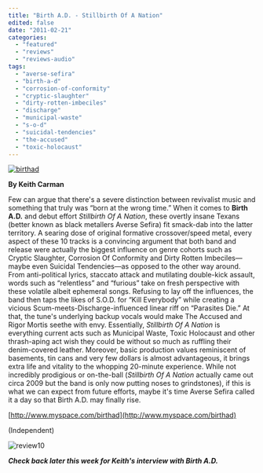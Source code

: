 ```yaml
---
title: "Birth A.D. - Stillbirth Of A Nation"
edited: false
date: "2011-02-21"
categories:
  - "featured"
  - "reviews"
  - "reviews-audio"
tags:
  - "averse-sefira"
  - "birth-a-d"
  - "corrosion-of-conformity"
  - "cryptic-slaughter"
  - "dirty-rotten-imbeciles"
  - "discharge"
  - "municipal-waste"
  - "s-o-d"
  - "suicidal-tendencies"
  - "the-accused"
  - "toxic-holocaust"
---
```


[![](http://www.hellbound.ca/wp-content/uploads/2011/02/birthad.jpg "birthad")](http://www.hellbound.ca/wp-content/uploads/2011/02/birthad.jpg)

**By Keith Carman**

Few can argue that there's a severe distinction between revivalist music and something that truly was “born at the wrong time.” When it comes to **Birth A.D.** and debut effort _Stillbirth Of A Nation_, these overtly insane Texans (better known as black metallers Averse Sefira) fit smack-dab into the latter territory. A searing dose of original formative crossover/speed metal, every aspect of these 10 tracks is a convincing argument that both band and release were actually the biggest influence on genre cohorts such as Cryptic Slaughter, Corrosion Of Conformity and Dirty Rotten Imbeciles—maybe even Suicidal Tendencies—as opposed to the other way around. From anti-political lyrics, staccato attack and mutilating double-kick assault, words such as “relentless” and “furious” take on fresh perspective with these volatile albeit ephemeral songs. Refusing to lay off the influences, the band then taps the likes of S.O.D. for “Kill Everybody” while creating a vicious Scum-meets-Discharge-influenced linear riff on “Parasites Die.” At that, the tune's underlying backup vocals would make The Accused and Rigor Mortis seethe with envy. Essentially, _Stillbirth Of A Nation_ is everything current acts such as Municipal Waste, Toxic Holocaust and other thrash-aping act wish they could be without so much as ruffling their denim-covered leather. Moreover, basic production values reminiscent of basements, tin cans and very few dollars is almost advantageous, it brings extra life and vitality to the whopping 20-minute experience. While not incredibly prodigious or on-the-ball (_Stillbirth Of A Nation_ actually came out circa 2009 but the band is only now putting noses to grindstones), if this is what we can expect from future efforts, maybe it's time Averse Sefira called it a day so that Birth A.D. may finally rise.

[http://www.myspace.com/birthad](http://www.myspace.com/birthad)

(Independent)

![](http://www.hellbound.ca/wp-content/uploads/2009/07/review10.png "review10")

_**Check back later this week for Keith's interview with Birth A.D.**_
